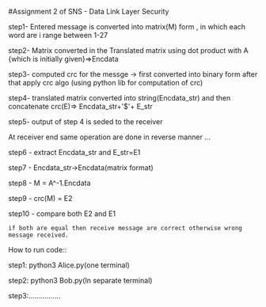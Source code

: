 #Assignment 2 of SNS - Data Link Layer Security


step1- Entered message is converted into matrix(M) form , in which each word are i range between 1-27

step2- Matrix converted in the Translated matrix using dot product with A {which is initially given}=>Encdata

step3- computed crc for the messge -> first converted into binary form after that apply crc algo (using python lib for computation of crc)

step4- translated matrix converted into string(Encdata_str) and then concatenate crc(E)=> Encdata_str+'$'+ E_str

step5- output of step 4 is seded to the receiver

At receiver end same operation are done in reverse manner ...

step6 - extract Encdata_str and E_str=E1

step7 - Encdata_str->Encdata(matrix format)

step8 - M = A^-1.Encdata 

step9 - crc(M) = E2

step10 - compare both E2 and E1 

	if both are equal then receive message are correct otherwise wrong message received.
	
How to run code::

step1: python3 Alice.py(one terminal)

step2: python3 Bob.py(In separate terminal)

step3:................
